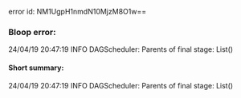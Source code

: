 error id: NM1UgpH1nmdN10MjzM8O1w==
### Bloop error:

24/04/19 20:47:19 INFO DAGScheduler: Parents of final stage: List()
#### Short summary: 

24/04/19 20:47:19 INFO DAGScheduler: Parents of final stage: List()